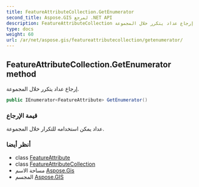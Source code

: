 ```yaml
---
title: FeatureAttributeCollection.GetEnumerator
second_title: Aspose.GIS لمرجع .NET API
description: FeatureAttributeCollection طريقة. إرجاع عداد يتكرر خلال المجموعة.
type: docs
weight: 60
url: /ar/net/aspose.gis/featureattributecollection/getenumerator/
---
```

## FeatureAttributeCollection.GetEnumerator method

إرجاع عداد يتكرر خلال المجموعة.

```csharp
public IEnumerator<FeatureAttribute> GetEnumerator()
```

### قيمة الإرجاع

عداد يمكن استخدامه للتكرار خلال المجموعة.

### أنظر أيضا

* class [FeatureAttribute](../../featureattribute/)
* class [FeatureAttributeCollection](../)
* مساحة الاسم [Aspose.Gis](../../featureattributecollection/)
* المجسم [Aspose.GIS](../../../)


